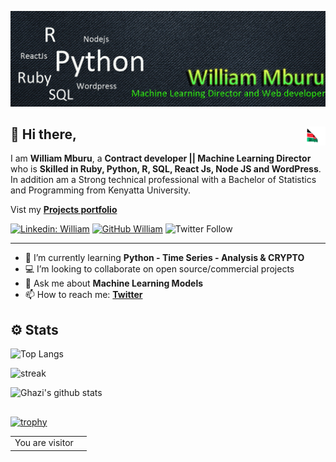 ![Banner Image](https://github.com/SirWilliam254/SirWilliam254/blob/main/Banner1.jpg)


## 👋  Hi there,<img src="flag.gif" height="30" width="30" align ="right">

I am **William Mburu**,  a **Contract developer || Machine Learning Director** who is **Skilled in Ruby, Python, R, SQL, React Js, Node JS and WordPress**. In addition am a Strong technical professional with a Bachelor of Statistics and Programming from Kenyatta University.

Vist my **[Projects portfolio](https://sirwilliam254.github.io/flexible-jekyll/)**

[![Linkedin: William](https://img.shields.io/badge/-William-blue?style=flat-square&logo=Linkedin&logoColor=white&link=https://www.linkedin.com/in/william-mburu-a3907b1a8/)](https://www.linkedin.com/in/william-mburu-a3907b1a8/)
[![GitHub William](https://img.shields.io/github/followers/SirWilliam254?label=follow&style=social)](https://github.com/SirWilliam254)
![Twitter Follow](https://img.shields.io/twitter/follow/William55035620?style=social)

---
- 🌱 I’m currently learning **Python - Time Series - Analysis & CRYPTO**
- 💻 I’m looking to collaborate on open source/commercial projects
- 💬 Ask me about **Machine Learning Models**
- 📫 How to reach me:
  **[Twitter](https://twitter.com/William55035620)**
  
## ⚙️ Stats

![Top Langs](https://github-readme-stats.vercel.app/api/top-langs/?username=SirWilliam254&hide=html,jupyter%20notebook,css,scss&layout=compact&theme=dark&hide_border=true)


![streak](https://github-readme-streak-stats.herokuapp.com/?user=SirWilliam254&theme=dark&hide_border=true)

![Ghazi's github stats](https://github-readme-stats.vercel.app/api?username=SirWilliam254&show_icons=true&hide_border=true&theme=dark)

## 

[![trophy](https://github-profile-trophy.vercel.app/?username=SirWilliam254&layout=compact&theme=matrix&hide_border=true)](https://github.com/SirWilliam254/github-profile-trophy)

<table>
  <tr>
    <td>You are visitor</td>
    <td><img src="https://profile-counter.glitch.me/SirWilliam254/count.svg" alt="" /></td>
  </tr>
</table>

